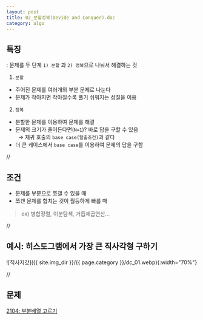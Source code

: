 ```yaml
---
layout: post
title: 02_분할정복(Devide and Conquer).doc
category: algo
---
```


## 특징
: 문제를 두 단계 `1) 분할` 과 `2) 정복`으로 나눠서 해결하는 것

1) `분할`
- 주어진 문제를 여러개의 부분 문제로 나눈다   
- 문제가 작아지면 작아질수록 풀기 쉬워지는 성질을 이용

2) `정복`
- 분할한 문제를 이용하여 문제를 해결
- 문제의 크기가 줄어든다면(`N=1`)? 바로 답을 구할 수 있음   
&nbsp;&nbsp;→ 재귀 호출의 `base case(탈출조건)`과 같다
- 더 큰 케이스에서 `base case`를 이용하여 문제의 답을 구함

//

## 조건
- 문제를 부분으로 쪼갤 수 있을 때
- 쪼갠 문제를 합치는 것이 월등하게 빠를 때
> ex) 병합정렬, 이분탐색, 거듭제곱연산...

//

## 예시: 히스토그램에서 가장 큰 직사각형 구하기
![직사지갓]({{ site.img_dir }}/{{ page.category }}/dc_01.webp){:width="70%"}

//

## 문제
[2104: 부분배열 고르기](/ps/2104.html)
